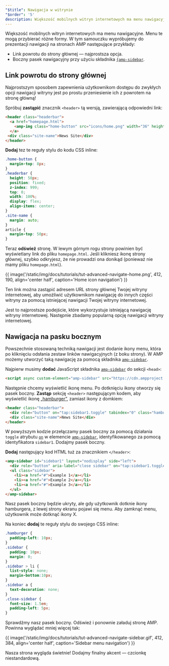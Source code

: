 ```yaml
---
"$title": Nawigacja w witrynie
"$order": '5'
description: Większość mobilnych witryn internetowych ma menu nawigacyjne. Menu te mogą przybierać różne formy. W tym samouczku wypróbujemy następujące przykłady...
---
```


Większość mobilnych witryn internetowych ma menu nawigacyjne. Menu te mogą przybierać różne formy. W tym samouczku wypróbujemy do prezentacji nawigacji na stronach AMP następujące przykłady:

- Link powrotu do strony głównej — najprostsza opcja.
- Boczny pasek nawigacyjny przy użyciu składnika [`{amp-sidebar`](../../../../documentation/components/reference/amp-sidebar.md).

## Link powrotu do strony głównej

Najprostszym sposobem zapewnienia użytkownikom dostępu do zwykłych opcji nawigacji witryny jest po prostu przeniesienie ich z powrotem na stronę główną!

Spróbuj **zastąpić** znacznik `<header>` tą wersją, zawierającą odpowiedni link:

```html
<header class="headerbar">
  <a href="homepage.html">
    <amp-img class="home-button" src="icons/home.png" width="36" height="36"></amp-img>
  </a>
 <div class="site-name">News Site</div>
</header>
```

**Dodaj** tez te reguły stylu do kodu CSS inline:

```css
.home-button {
  margin-top: 8px;
}
.headerbar {
  height: 50px;
  position: fixed;
  z-index: 999;
  top: 0;
  width: 100%;
  display: flex;
  align-items: center;
}
.site-name {
  margin: auto;
}
article {
  margin-top: 50px;
}
```

Teraz **odśwież** stronę. W lewym górnym rogu strony powinien być wyświetlany link do pliku `homepage.html`. Jeśli klikniesz ikonę strony głównej, szybko odkryjesz, że nie prowadzi ona donikąd (ponieważ nie mamy pliku `homepage.html`).

{{ image('/static/img/docs/tutorials/tut-advanced-navigate-home.png', 412, 190, align='center half', caption='Home icon navigation') }}

Ten link można zastąpić adresem URL strony głównej Twojej witryny internetowej, aby umożliwić użytkownikom nawigację do innych części witryny za pomocą istniejącej nawigacji Twojej witryny internetowej.

Jest to najprostsze podejście, które wykorzystuje istniejącą nawigację witryny internetowej. Następnie zbadamy popularną opcję nawigacji witryny internetowej.

## Nawigacja na pasku bocznym

Powszechnie stosowaną techniką nawigacji jest dodanie ikony menu, która po kliknięciu odsłania zestaw linków nawigacyjnych (z boku strony). W AMP możemy utworzyć taką nawigację za pomocą składnika [`amp-sidebar`](../../../../documentation/components/reference/amp-sidebar.md).

Najpierw musimy **dodać** JavaScript składnika [`amp-sidebar`](../../../../documentation/components/reference/amp-sidebar.md) do sekcji `<head>`:

```html
<script async custom-element="amp-sidebar" src="https://cdn.ampproject.org/v0/amp-sidebar-0.1.js"></script>
```

Następnie chcemy wyświetlić ikonę menu. Po dotknięciu ikony otworzy się pasek boczny. **Zastąp** sekcję `<header>` następującym kodem, aby wyświetlić ikonę [„hamburger”](https://en.wikipedia.org/wiki/Hamburger_button), zamiast ikony z domkiem:

```html
<header class="headerbar">
  <div role="button" on="tap:sidebar1.toggle" tabindex="0" class="hamburger">☰</div>
  <div class="site-name">News Site</div>
</header>
```

W powyższym kodzie przełączamy pasek boczny za pomocą działania `toggle` atrybutu [`on`](../../../../documentation/guides-and-tutorials/learn/amp-actions-and-events.md) w elemencie [`amp-sidebar`](../../../../documentation/components/reference/amp-sidebar.md), identyfikowanego za pomocą identyfikatora `sidebar1`. Dodajmy pasek boczny.

**Dodaj** następujący kod HTML tuż za znacznikiem `</header>`:

```html
<amp-sidebar id="sidebar1" layout="nodisplay" side="left">
  <div role="button" aria-label="close sidebar" on="tap:sidebar1.toggle" tabindex="0" class="close-sidebar">✕</div>
  <ul class="sidebar">
    <li><a href="#">Example 1</a></li>
    <li><a href="#">Example 2</a></li>
    <li><a href="#">Example 3</a></li>
  </ul>
</amp-sidebar>
```

Nasz pasek boczny będzie ukryty, ale gdy użytkownik dotknie ikony hamburgera, z lewej strony ekranu pojawi się menu.  Aby zamknąć menu, użytkownik może dotknąć ikony X.

Na koniec **dodaj** te reguły stylu do swojego CSS inline:

```css
.hamburger {
  padding-left: 10px;
}
.sidebar {
  padding: 10px;
  margin: 0;
}
.sidebar > li {
  list-style: none;
  margin-bottom:10px;
}
.sidebar a {
  text-decoration: none;
}
.close-sidebar {
  font-size: 1.5em;
  padding-left: 5px;
}
```

Sprawdźmy nasz pasek boczny. Odśwież i ponownie załaduj stronę AMP. Powinna wyglądać mniej więcej tak:

{{ image('/static/img/docs/tutorials/tut-advanced-navigate-sidebar.gif', 412, 384, align='center half', caption='Sidebar menu navigation') }}

Nasza strona wygląda świetnie!  Dodajmy finalny akcent — czcionkę niestandardową.
